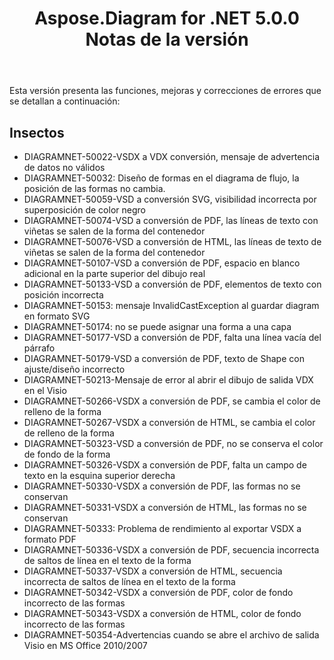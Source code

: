 ﻿---
title: Aspose.Diagram for .NET 5.0.0 Notas de la versión
type: docs
weight: 100
url: /es/net/aspose-diagram-for-net-5-0-0-release-notes/
---
Esta versión presenta las funciones, mejoras y correcciones de errores que se detallan a continuación:
## **Insectos**
- DIAGRAMNET-50022-VSDX a VDX conversión, mensaje de advertencia de datos no válidos
- DIAGRAMNET-50032: Diseño de formas en el diagrama de flujo, la posición de las formas no cambia.
- DIAGRAMNET-50059-VSD a conversión SVG, visibilidad incorrecta por superposición de color negro
- DIAGRAMNET-50074-VSD a conversión de PDF, las líneas de texto con viñetas se salen de la forma del contenedor
- DIAGRAMNET-50076-VSD a conversión de HTML, las líneas de texto de viñetas se salen de la forma del contenedor
- DIAGRAMNET-50107-VSD a conversión de PDF, espacio en blanco adicional en la parte superior del dibujo real
- DIAGRAMNET-50133-VSD a conversión de PDF, elementos de texto con posición incorrecta
- DIAGRAMNET-50153: mensaje InvalidCastException al guardar diagram en formato SVG
- DIAGRAMNET-50174: no se puede asignar una forma a una capa
- DIAGRAMNET-50177-VSD a conversión de PDF, falta una línea vacía del párrafo
- DIAGRAMNET-50179-VSD a conversión de PDF, texto de Shape con ajuste/diseño incorrecto
- DIAGRAMNET-50213-Mensaje de error al abrir el dibujo de salida VDX en el Visio
- DIAGRAMNET-50266-VSDX a conversión de PDF, se cambia el color de relleno de la forma
- DIAGRAMNET-50267-VSDX a conversión de HTML, se cambia el color de relleno de la forma
- DIAGRAMNET-50323-VSD a conversión de PDF, no se conserva el color de fondo de la forma
- DIAGRAMNET-50326-VSDX a conversión de PDF, falta un campo de texto en la esquina superior derecha
- DIAGRAMNET-50330-VSDX a conversión de PDF, las formas no se conservan
- DIAGRAMNET-50331-VSDX a conversión de HTML, las formas no se conservan
- DIAGRAMNET-50333: Problema de rendimiento al exportar VSDX a formato PDF
- DIAGRAMNET-50336-VSDX a conversión de PDF, secuencia incorrecta de saltos de línea en el texto de la forma
- DIAGRAMNET-50337-VSDX a conversión de HTML, secuencia incorrecta de saltos de línea en el texto de la forma
- DIAGRAMNET-50342-VSDX a conversión de PDF, color de fondo incorrecto de las formas
- DIAGRAMNET-50343-VSDX a conversión de HTML, color de fondo incorrecto de las formas
- DIAGRAMNET-50354-Advertencias cuando se abre el archivo de salida Visio en MS Office 2010/2007
